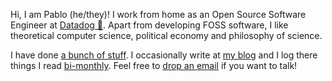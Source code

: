 Hi, I am Pablo (he/they)! I work from home as an Open Source Software Engineer at [Datadog :dog:](https://www.datadoghq.com/). Apart from developing FOSS software, I like theoretical computer science, political economy and philosophy of science.

I have done [a bunch of stuff](https://mx-psi.github.io).
I occasionally write at [my blog](https://codual.github.io) and I log there things I read [bi-monthly](https://codual.github.io/log). Feel free to [drop an email](https://mx-psi.github.io/contact) if you want to talk!
